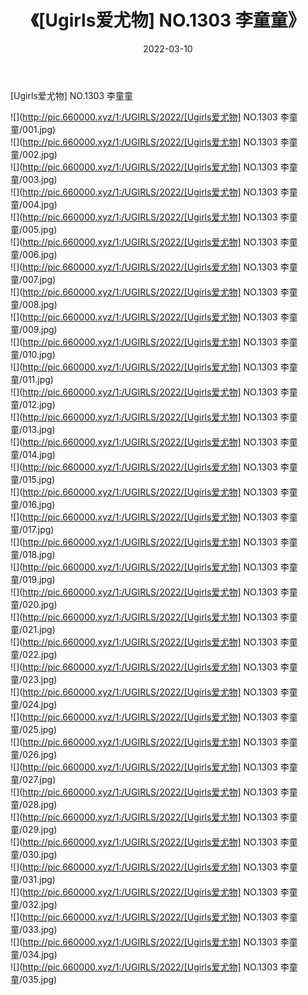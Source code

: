 ﻿---
layout: post
title:  《[Ugirls爱尤物] NO.1303 李童童》
date:   2022-03-10
img: http://pic.660000.xyz/1:/UGIRLS/2022/[Ugirls爱尤物] NO.1303 李童童/000.jpg
categories: [美女, 清纯, 唯美]
---

[Ugirls爱尤物] NO.1303 李童童

 ![](http://pic.660000.xyz/1:/UGIRLS/2022/[Ugirls爱尤物] NO.1303 李童童/001.jpg) <br>![](http://pic.660000.xyz/1:/UGIRLS/2022/[Ugirls爱尤物] NO.1303 李童童/002.jpg) <br>![](http://pic.660000.xyz/1:/UGIRLS/2022/[Ugirls爱尤物] NO.1303 李童童/003.jpg) <br>![](http://pic.660000.xyz/1:/UGIRLS/2022/[Ugirls爱尤物] NO.1303 李童童/004.jpg) <br>![](http://pic.660000.xyz/1:/UGIRLS/2022/[Ugirls爱尤物] NO.1303 李童童/005.jpg) <br>![](http://pic.660000.xyz/1:/UGIRLS/2022/[Ugirls爱尤物] NO.1303 李童童/006.jpg) <br>![](http://pic.660000.xyz/1:/UGIRLS/2022/[Ugirls爱尤物] NO.1303 李童童/007.jpg) <br>![](http://pic.660000.xyz/1:/UGIRLS/2022/[Ugirls爱尤物] NO.1303 李童童/008.jpg) <br>![](http://pic.660000.xyz/1:/UGIRLS/2022/[Ugirls爱尤物] NO.1303 李童童/009.jpg) <br>![](http://pic.660000.xyz/1:/UGIRLS/2022/[Ugirls爱尤物] NO.1303 李童童/010.jpg) <br>![](http://pic.660000.xyz/1:/UGIRLS/2022/[Ugirls爱尤物] NO.1303 李童童/011.jpg) <br>![](http://pic.660000.xyz/1:/UGIRLS/2022/[Ugirls爱尤物] NO.1303 李童童/012.jpg) <br>![](http://pic.660000.xyz/1:/UGIRLS/2022/[Ugirls爱尤物] NO.1303 李童童/013.jpg) <br>![](http://pic.660000.xyz/1:/UGIRLS/2022/[Ugirls爱尤物] NO.1303 李童童/014.jpg) <br>![](http://pic.660000.xyz/1:/UGIRLS/2022/[Ugirls爱尤物] NO.1303 李童童/015.jpg) <br>![](http://pic.660000.xyz/1:/UGIRLS/2022/[Ugirls爱尤物] NO.1303 李童童/016.jpg) <br>![](http://pic.660000.xyz/1:/UGIRLS/2022/[Ugirls爱尤物] NO.1303 李童童/017.jpg) <br>![](http://pic.660000.xyz/1:/UGIRLS/2022/[Ugirls爱尤物] NO.1303 李童童/018.jpg) <br>![](http://pic.660000.xyz/1:/UGIRLS/2022/[Ugirls爱尤物] NO.1303 李童童/019.jpg) <br>![](http://pic.660000.xyz/1:/UGIRLS/2022/[Ugirls爱尤物] NO.1303 李童童/020.jpg) <br>![](http://pic.660000.xyz/1:/UGIRLS/2022/[Ugirls爱尤物] NO.1303 李童童/021.jpg) <br>![](http://pic.660000.xyz/1:/UGIRLS/2022/[Ugirls爱尤物] NO.1303 李童童/022.jpg) <br>![](http://pic.660000.xyz/1:/UGIRLS/2022/[Ugirls爱尤物] NO.1303 李童童/023.jpg) <br>![](http://pic.660000.xyz/1:/UGIRLS/2022/[Ugirls爱尤物] NO.1303 李童童/024.jpg) <br>![](http://pic.660000.xyz/1:/UGIRLS/2022/[Ugirls爱尤物] NO.1303 李童童/025.jpg) <br>![](http://pic.660000.xyz/1:/UGIRLS/2022/[Ugirls爱尤物] NO.1303 李童童/026.jpg) <br>![](http://pic.660000.xyz/1:/UGIRLS/2022/[Ugirls爱尤物] NO.1303 李童童/027.jpg) <br>![](http://pic.660000.xyz/1:/UGIRLS/2022/[Ugirls爱尤物] NO.1303 李童童/028.jpg) <br>![](http://pic.660000.xyz/1:/UGIRLS/2022/[Ugirls爱尤物] NO.1303 李童童/029.jpg) <br>![](http://pic.660000.xyz/1:/UGIRLS/2022/[Ugirls爱尤物] NO.1303 李童童/030.jpg) <br>![](http://pic.660000.xyz/1:/UGIRLS/2022/[Ugirls爱尤物] NO.1303 李童童/031.jpg) <br>![](http://pic.660000.xyz/1:/UGIRLS/2022/[Ugirls爱尤物] NO.1303 李童童/032.jpg) <br>![](http://pic.660000.xyz/1:/UGIRLS/2022/[Ugirls爱尤物] NO.1303 李童童/033.jpg) <br>![](http://pic.660000.xyz/1:/UGIRLS/2022/[Ugirls爱尤物] NO.1303 李童童/034.jpg) <br>![](http://pic.660000.xyz/1:/UGIRLS/2022/[Ugirls爱尤物] NO.1303 李童童/035.jpg) <br>